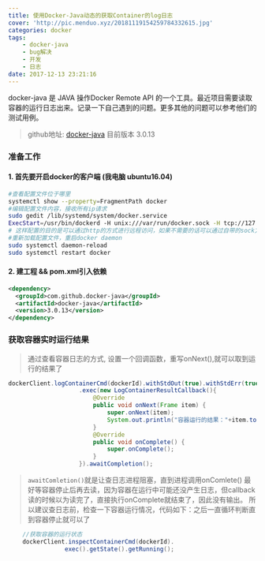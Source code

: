 ```yaml
---
title: 使用Docker-Java动态的获取Container的log日志
cover: 'http://pic.menduo.xyz/20181119154259784332615.jpg'
categories: docker
tags: 
    - docker-java
    - bug解决
    - 开发
    - 日志
date: 2017-12-13 23:21:16
---
```


docker-java 是 JAVA 操作Docker Remote API 的一个工具。最近项目需要读取容器的运行日志出来。记录一下自己遇到的问题。更多其他的问题可以参考他们的测试用例。
> github地址: [docker-java](https://github.com/docker-java/docker-java) 目前版本 3.0.13

<!-- more -->

### 准备工作
#### 1. 首先要开启docker的客户端 (我电脑 ubuntu16.04)

```bash
#查看配置文件位于哪里
systemctl show --property=FragmentPath docker 
#编辑配置文件内容，接收所有ip请求
sudo gedit /lib/systemd/system/docker.service  
ExecStart=/usr/bin/dockerd -H unix:///var/run/docker.sock -H tcp://127.0.0.1:8787
# 这样配置的目的是可以通过http的方式进行远程访问，如果不需要的话可以通过自带的sock方式本地访问
#重新加载配置文件，重启docker daemon
sudo systemctl daemon-reload     
sudo systemctl restart docker 

```

#### 2. 建工程 && pom.xml引入依赖

```xml
<dependency>
  <groupId>com.github.docker-java</groupId>
  <artifactId>docker-java</artifactId>
  <version>3.0.13</version>
</dependency>
```

### 获取容器实时运行结果


> 通过查看容器日志的方式,
> 设置一个回调函数，重写onNext(),就可以取到运行的结果了

```java
dockerClient.logContainerCmd(dockerId).withStdOut(true).withStdErr(true)
                    .exec(new LogContainerResultCallback(){
                        @Override
                        public void onNext(Frame item) {
                            super.onNext(item);
                            System.out.println("容器运行的结果："+item.toString())
                        }
                        @Override
                        public void onComplete() {
                            super.onComplete();
                        }
                    }).awaitCompletion();
```

> `awaitComletion()`就是让查日志进程阻塞，直到进程调用onComlete()
> 最好等容器停止后再去读，因为容器在运行中可能还没产生日志，但callback读的时候以为读完了，直接执行onComplete就结束了，因此没有输出。 所以建议查日志前，检查一下容器运行情况，代码如下：之后一直循环判断直到容器停止就可以了

```java
	//获取容器的运行状态
	dockerClient.inspectContainerCmd(dockerId).
                exec().getState().getRunning();
```


